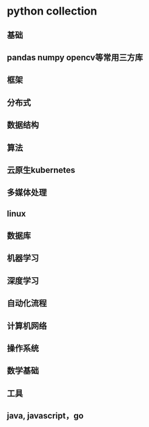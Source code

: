 # python collection

## 基础

## pandas numpy opencv等常用三方库

## 框架

## 分布式

## 数据结构

## 算法

## 云原生kubernetes

## 多媒体处理

## linux

## 数据库

## 机器学习

## 深度学习

## 自动化流程

## 计算机网络

## 操作系统

## 数学基础

## 工具

## java, javascript，go

